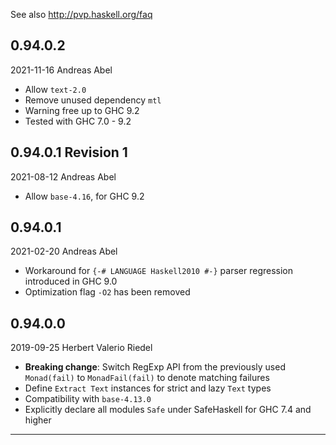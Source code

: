 See also http://pvp.haskell.org/faq

## 0.94.0.2

2021-11-16 Andreas Abel

- Allow `text-2.0`
- Remove unused dependency `mtl`
- Warning free up to GHC 9.2
- Tested with GHC 7.0 - 9.2

## 0.94.0.1 Revision 1

2021-08-12 Andreas Abel

- Allow `base-4.16`, for GHC 9.2

## 0.94.0.1

2021-02-20 Andreas Abel

- Workaround for `{-# LANGUAGE Haskell2010 #-}` parser regression introduced in GHC 9.0
- Optimization flag `-O2` has been removed

## 0.94.0.0

2019-09-25 Herbert Valerio Riedel

- **Breaking change**: Switch RegExp API from the previously used `Monad(fail)` to `MonadFail(fail)` to denote matching failures
- Define `Extract Text` instances for strict and lazy `Text` types
- Compatibility with `base-4.13.0`
- Explicitly declare all modules `Safe` under SafeHaskell for GHC 7.4 and higher

----
